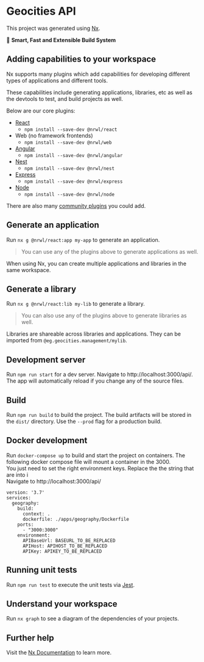 

# Geocities API

This project was generated using [Nx](https://nx.dev).

🔎 **Smart, Fast and Extensible Build System**

## Adding capabilities to your workspace

Nx supports many plugins which add capabilities for developing different types of applications and different tools.

These capabilities include generating applications, libraries, etc as well as the devtools to test, and build projects as well.

Below are our core plugins:

- [React](https://reactjs.org)
  - `npm install --save-dev @nrwl/react`
- Web (no framework frontends)
  - `npm install --save-dev @nrwl/web`
- [Angular](https://angular.io)
  - `npm install --save-dev @nrwl/angular`
- [Nest](https://nestjs.com)
  - `npm install --save-dev @nrwl/nest`
- [Express](https://expressjs.com)
  - `npm install --save-dev @nrwl/express`
- [Node](https://nodejs.org)
  - `npm install --save-dev @nrwl/node`

There are also many [community plugins](https://nx.dev/community) you could add.

## Generate an application

Run `nx g @nrwl/react:app my-app` to generate an application.

> You can use any of the plugins above to generate applications as well.

When using Nx, you can create multiple applications and libraries in the same workspace.

## Generate a library

Run `nx g @nrwl/react:lib my-lib` to generate a library.

> You can also use any of the plugins above to generate libraries as well.

Libraries are shareable across libraries and applications. They can be imported from `@eg.geocities.management/mylib`.

## Development server

Run `npm run start` for a dev server. Navigate to http://localhost:3000/api/. The app will automatically reload if you change any of the source files.


## Build

Run `npm run build` to build the project. The build artifacts will be stored in the `dist/` directory. Use the `--prod` flag for a production build.

## Docker development

Run `docker-compose up` to build and start the project on containers. The following docker compose file will mount a container in the 3000.  
You just need to set the right environment keys. Replace the the string that are into i  
Navigate to http://localhost:3000/api/

```
version: '3.7'
services:
  geography: 
    build:
      context: .
      dockerfile: ./apps/geography/Dockerfile
    ports:
      - "3000:3000"
    environment: 
      APIBaseUrl: BASEURL_TO_BE_REPLACED
      APIHost: APIHOST_TO_BE_REPLACED
      APIKey: APIKEY_TO_BE_REPLACED
```

## Running unit tests

Run `npm run test` to execute the unit tests via [Jest](https://jestjs.io).

## Understand your workspace

Run `nx graph` to see a diagram of the dependencies of your projects.

## Further help

Visit the [Nx Documentation](https://nx.dev) to learn more.
